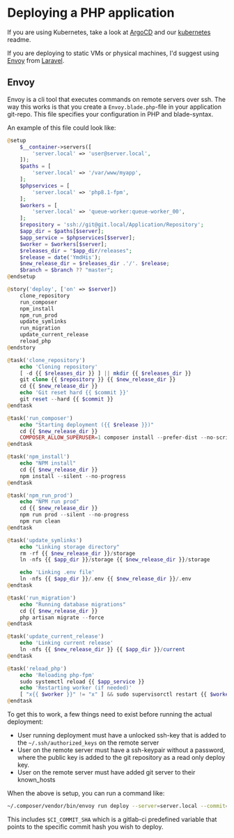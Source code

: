 # Deploying a PHP application
If you are using Kubernetes, take a look at [ArgoCD](https://argo-cd.readthedocs.io/en/stable/) and our [kubernetes](../../kubernetes/readme.md) readme.

If you are deploying to static VMs or physical machines, I'd suggest using [Envoy](https://laravel.com/docs/9.x/envoy#main-content) from [Laravel](https://laravel.com/).

## Envoy
Envoy is a cli tool that executes commands on remote servers over ssh.
The way this works is that you create a `Envoy.blade.php`-file in your application git-repo. This file specifies your configuration in PHP and blade-syntax.

An example of this file could look like:

```php
@setup
    $__container->servers([
        'server.local' => 'user@server.local',
    ]);
    $paths = [
        'server.local' => '/var/www/myapp',
    ];
    $phpservices = [
        'server.local' => 'php8.1-fpm',
    ];
    $workers = [
        'server.local' => 'queue-worker:queue-worker_00',
    ];
    $repository = 'ssh://git@git.local/Application/Repository';
    $app_dir = $paths[$server];
    $app_service = $phpservices[$server];
    $worker = $workers[$server];
    $releases_dir = "$app_dir/releases";
    $release = date('YmdHis');
    $new_release_dir = $releases_dir .'/'. $release;
    $branch = $branch ?? "master";
@endsetup

@story('deploy', ['on' => $server])
    clone_repository
    run_composer
    npm_install
    npm_run_prod
    update_symlinks
    run_migration
    update_current_release
    reload_php
@endstory

@task('clone_repository')
    echo 'Cloning repository'
    [ -d {{ $releases_dir }} ] || mkdir {{ $releases_dir }}
    git clone {{ $repository }} {{ $new_release_dir }}
    cd {{ $new_release_dir }}
    echo 'Git reset hard {{ $commit }}'
    git reset --hard {{ $commit }}
@endtask

@task('run_composer')
    echo "Starting deployment ({{ $release }})"
    cd {{ $new_release_dir }}
    COMPOSER_ALLOW_SUPERUSER=1 composer install --prefer-dist --no-scripts -q -o --no-dev
@endtask

@task('npm_install')
    echo "NPM install"
    cd {{ $new_release_dir }}
    npm install --silent --no-progress
@endtask

@task('npm_run_prod')
    echo "NPM run prod"
    cd {{ $new_release_dir }}
    npm run prod --silent --no-progress
    npm run clean
@endtask

@task('update_symlinks')
    echo "Linking storage directory"
    rm -rf {{ $new_release_dir }}/storage
    ln -nfs {{ $app_dir }}/storage {{ $new_release_dir }}/storage

    echo 'Linking .env file'
    ln -nfs {{ $app_dir }}/.env {{ $new_release_dir }}/.env
@endtask

@task('run_migration')
    echo "Running database migrations"
    cd {{ $new_release_dir }}
    php artisan migrate --force
@endtask

@task('update_current_release')
    echo 'Linking current release'
    ln -nfs {{ $new_release_dir }} {{ $app_dir }}/current
@endtask

@task('reload_php')
    echo 'Reloading php-fpm'
    sudo systemctl reload {{ $app_service }}
    echo 'Restarting worker (if needed)'
    [ "x{{ $worker }}" != "x" ] && sudo supervisorctl restart {{ $worker }}
@endtask

```

To get this to work, a few things need to exist before running the actual deployment:
* User running deployment must have a unlocked ssh-key that is added to the `~/.ssh/authorized_keys` on the remote server
* User on the remote server must have a ssh-keypair without a password, where the public key is added to the git repository as a read only deploy key.
* User on the remote server must have added git server to their known_hosts

When the above is setup, you can run a command like:
```bash
~/.composer/vendor/bin/envoy run deploy --server=server.local --commit="$CI_COMMIT_SHA"
```

This includes `$CI_COMMIT_SHA` which is a gitlab-ci predefined variable that points to the specific commit hash you wish to deploy.


